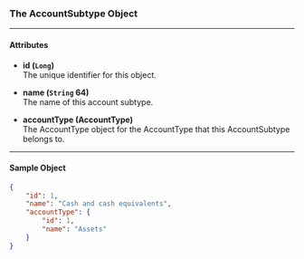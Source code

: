 ### The AccountSubtype Object
___
#### Attributes
- **id (`Long`)**<br/>
The unique identifier for this object.

- **name (`String` 64)** <br/>
The name of this account subtype.

- **accountType (AccountType)** <br/>
The AccountType object for the AccountType that this AccountSubtype belongs to.

___
#### Sample Object
```json 
{
    "id": 1,
    "name": "Cash and cash equivalents",
    "accountType": {
        "id": 1,
        "name": "Assets"
    }
}
```
 



